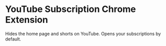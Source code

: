 # YouTube Subscription Chrome Extension

Hides the home page and shorts on YouTube. Opens your subscriptions by default.

